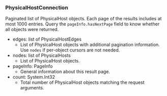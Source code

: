 ### PhysicalHostConnection
Paginated list of PhysicalHost objects. Each page of the results includes at most 1000 entries. Query the `pageInfo.hasNextPage` field to know whether all objects were returned.

- edges: list of PhysicalHostEdges
  - List of PhysicalHost objects with additional pagination information. Use `nodes` if per-object cursors are not needed.
- nodes: list of PhysicalHosts
  - List of PhysicalHost objects.
- pageInfo: PageInfo
  - General information about this result page.
- count: System.Int32
  - Total number of PhysicalHost objects matching the request arguments.
